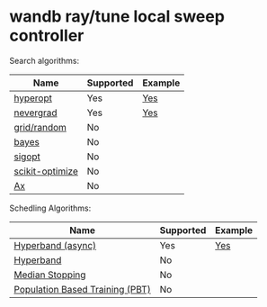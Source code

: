 # wandb ray/tune local sweep controller


Search algorithms:

 | Name                                                                                                                 | Supported | Example                              |
 | -------------------------------------------------------------------------------------------------------------------- | --------- | ------------------------------------ |
 | [hyperopt](https://github.com/hyperopt/hyperopt)                                                                     | Yes       | [Yes](examples/hyperopt_example.py)  |
 | [nevergrad](https://github.com/facebookresearch/nevergrad)                                                           | Yes       | [Yes](examples/nevergrad_example.py) |
 | [grid/random](https://ray.readthedocs.io/en/latest/tune-searchalg.html#variant-generation-grid-search-random-search) | No        |
 | [bayes](https://ray.readthedocs.io/en/latest/tune-searchalg.html#bayesopt-search)                                    | No        |
 | [sigopt](https://ray.readthedocs.io/en/latest/tune-searchalg.html#sigopt-search)                                     | No        |
 | [scikit-optimize](https://ray.readthedocs.io/en/latest/tune-searchalg.html#scikit-optimize-search)                   | No        |
 | [Ax](https://ax.dev/)                                                                                                | No        |

Schedling Algorithms:

  | Name                                                                                                                       | Supported | Example                             |
  | -------------------------------------------------------------------------------------------------------------------------- | --------- | ----------------------------------- |
  | [Hyperband (async)](https://ray.readthedocs.io/en/latest/tune-schedulers.html#asynchronous-hyperband)                      | Yes       | [Yes](examples/hyperopt_example.py) |
  | [Hyperband](https://ray.readthedocs.io/en/latest/tune-schedulers.html#hyperband)                                           | No        |
  | [Median Stopping](https://ray.readthedocs.io/en/latest/tune-schedulers.html#median-stopping-rule)                          | No        |
  | [Population Based Training (PBT)](https://ray.readthedocs.io/en/latest/tune-schedulers.html#population-based-training-pbt) | No        |

